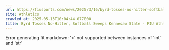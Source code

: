 ```yaml
---
url: https://fiusports.com/news/2025/3/16/byrd-tosses-no-hitter-softball-sweeps-kennesaw-state.aspx
site: Athletics
crawled_at: 2025-05-13T10:04:44.077000
title: Byrd Tosses No-Hitter, Softball Sweeps Kennesaw State - FIU Athletics
---
```


Error generating fit markdown: '<' not supported between instances of 'int' and 'str'